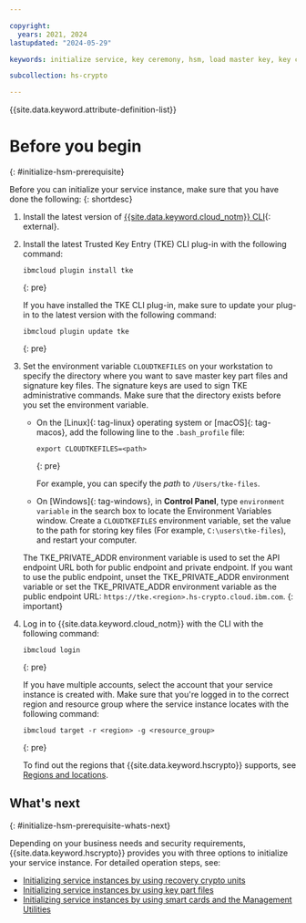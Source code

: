 ```yaml
---

copyright:
  years: 2021, 2024
lastupdated: "2024-05-29"

keywords: initialize service, key ceremony, hsm, load master key, key ceremony preparation

subcollection: hs-crypto

---
```


{{site.data.keyword.attribute-definition-list}}


# Before you begin
{: #initialize-hsm-prerequisite}

Before you can initialize your service instance, make sure that you have done the following:
{: shortdesc}

1. Install the latest version of [{{site.data.keyword.cloud_notm}} CLI](/docs/cli?topic=cli-install-ibmcloud-cli){: external}.

2. Install the latest Trusted Key Entry (TKE) CLI plug-in with the following command:

    ```
    ibmcloud plugin install tke
    ```
    {: pre}

    If you have installed the TKE CLI plug-in, make sure to update your plug-in to the latest version with the following command:

    ```
    ibmcloud plugin update tke
    ```
    {: pre}

3. Set the environment variable `CLOUDTKEFILES` on your workstation to specify the directory where you want to save master key part files and signature key files. The signature keys are used to sign TKE administrative commands. Make sure that the directory exists before you set the environment variable.

    - On the [Linux]{: tag-linux} operating system or [macOS]{: tag-macos}, add the following line to the `.bash_profile` file:

        ```
        export CLOUDTKEFILES=<path>
        ```
        {: pre}

        For example, you can specify the *path* to `/Users/tke-files`.

     - On [Windows]{: tag-windows}, in **Control Panel**, type `environment variable` in the search box to locate the Environment Variables window. Create a `CLOUDTKEFILES` environment variable, set the value to the path for storing key files (For example, `C:\users\tke-files`), and restart your computer.

    The TKE_PRIVATE_ADDR environment variable is used to set the API endpoint URL both for public endpoint and private endpoint. If you want to use the public endpoint, unset the TKE_PRIVATE_ADDR environment variable or set the TKE_PRIVATE_ADDR environment variable as the public endpoint URL: `https://tke.<region>.hs-crypto.cloud.ibm.com`.
    {: important}

4. Log in to {{site.data.keyword.cloud_notm}} with the CLI with the following command:
    
    ```
    ibmcloud login
    ```
    {: pre}

    If you have multiple accounts, select the account that your service instance is created with. Make sure that you're logged in to the correct region and resource group where the service instance locates with the following command:

    ```
    ibmcloud target -r <region> -g <resource_group>
    ```
    {: pre}

    To find out the regions that {{site.data.keyword.hscrypto}} supports, see [Regions and locations](/docs/hs-crypto?topic=hs-crypto-regions).

## What's next
{: #initialize-hsm-prerequisite-whats-next}

Depending on your business needs and security requirements, {{site.data.keyword.hscrypto}} provides you with three options to initialize your service instance. For detailed operation steps, see:
- [Initializing service instances by using recovery crypto units](/docs/hs-crypto?topic=hs-crypto-initialize-hsm-recovery-crypto-unit)
- [Initializing service instances by using key part files](/docs/hs-crypto?topic=hs-crypto-initialize-hsm)
- [Initializing service instances by using smart cards and the Management Utilities](/docs/hs-crypto?topic=hs-crypto-initialize-hsm-management-utilities)

